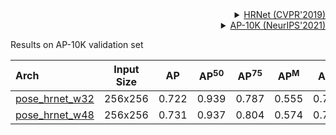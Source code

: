 <!-- [ALGORITHM] -->

<details>
<summary align="right"><a href="http://openaccess.thecvf.com/content_CVPR_2019/html/Sun_Deep_High-Resolution_Representation_Learning_for_Human_Pose_Estimation_CVPR_2019_paper.html">HRNet (CVPR'2019)</a></summary>

```bibtex
@inproceedings{sun2019deep,
  title={Deep high-resolution representation learning for human pose estimation},
  author={Sun, Ke and Xiao, Bin and Liu, Dong and Wang, Jingdong},
  booktitle={Proceedings of the IEEE conference on computer vision and pattern recognition},
  pages={5693--5703},
  year={2019}
}
```

</details>

<!-- [DATASET] -->

<details>
<summary align="right"><a href="https://arxiv.org/abs/2108.12617">AP-10K (NeurIPS'2021)</a></summary>

```bibtex
@misc{yu2021ap10k,
      title={AP-10K: A Benchmark for Animal Pose Estimation in the Wild},
      author={Hang Yu and Yufei Xu and Jing Zhang and Wei Zhao and Ziyu Guan and Dacheng Tao},
      year={2021},
      eprint={2108.12617},
      archivePrefix={arXiv},
      primaryClass={cs.CV}
}
```

</details>

Results on AP-10K validation set

| Arch                                       | Input Size |  AP   | AP<sup>50</sup> | AP<sup>75</sup> | AP<sup>M</sup> | AP<sup>L</sup> |                    ckpt                     |                    log                     |
| :----------------------------------------- | :--------: | :---: | :-------------: | :-------------: | :------------: | :------------: | :-----------------------------------------: | :----------------------------------------: |
| [pose_hrnet_w32](/configs/animal/2d_kpt_sview_rgb_img/topdown_heatmap/ap10k/hrnet_w32_ap10k_256x256.py) |  256x256   | 0.722 |      0.939      |      0.787      |     0.555      |     0.730      | [ckpt](https://download.openmmlab.com/mmpose/animal/hrnet/hrnet_w32_ap10k_256x256-18aac840_20211029.pth) | [log](https://download.openmmlab.com/mmpose/animal/hrnet/hrnet_w32_ap10k_256x256-18aac840_20211029.log.json) |
| [pose_hrnet_w48](/configs/animal/2d_kpt_sview_rgb_img/topdown_heatmap/ap10k/hrnet_w48_ap10k_256x256.py) |  256x256   | 0.731 |      0.937      |      0.804      |     0.574      |     0.738      | [ckpt](https://download.openmmlab.com/mmpose/animal/hrnet/hrnet_w48_ap10k_256x256-d95ab412_20211029.pth) | [log](https://download.openmmlab.com/mmpose/animal/hrnet/hrnet_w48_ap10k_256x256-d95ab412_20211029.log.json) |
